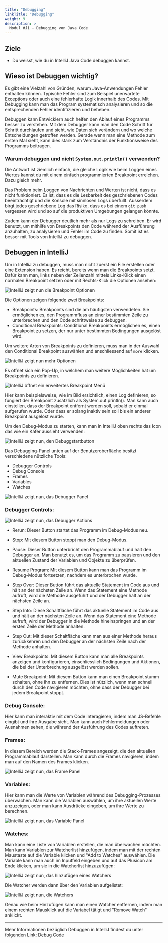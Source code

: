 ```yaml
---
title: "Debugging"
linkTitle: "Debugging"
weight: 9
description: >
  Modul #J1 - Debugging von Java Code
---
```


## Ziele

- Du weisst, wie du in IntelliJ Java Code debuggen kannst.

## Wieso ist Debuggen wichtig?

Es gibt eine Vielzahl von Gründen, warum Java-Anwendungen Fehler enthalten können. Typische Fehler sind zum Beispiel unerwartete Exceptions oder auch eine fehlerhafte Logik innerhalb des Codes. Mit Debugging kann man das Program systematisch analysieren und so die entsprechenden Fehler identifizieren und beheben.

Debuggen kann Entwicklern auch helfen den Ablauf eines Programms besser zu verstehen. Mit dem Debugger kann man den Code Schritt für Schritt durchlaufen und sieht, wie Daten sich verändern und wo welche Entscheidungen getroffen werden. Gerade wenn man eine Methode zum ersten Mal sieht, kann dies stark zum Verständnis der Funktionsweise des Programms beitragen.

### Warum debuggen und nicht `System.out.println()` verwenden?

Die Antwort ist ziemlich einfach, die gleiche Logik wie beim Loggen eines Wertes kannst du mit einem einfach programmierten Breakpoint erreichen. Dazu gleich mehr.

Das Problem beim Loggen von Nachrichten und Werten ist nicht, dass es nicht funktioniert. Es ist, dass es die Lesbarkeit des geschriebenen Codes beeinträchtigt und die Konsole mit sinnlosen Logs überfüllt. Ausserdem birgt jedes geschriebene Log das Risiko, dass es bei einem `git push` vergessen wird und so auf die produktiven Umgebungen gelangen könnte.

Zudem kann der Debugger deutlich mehr als nur Logs zu schreiben. Er wird benutzt, um mithilfe von Breakpoints den Code während der Ausführung anzuhalten, zu analysieren und Fehler im Code zu finden.
Somit ist es besser mit Tools von IntelliJ zu debuggen.

## Debuggen in IntelliJ

Um in IntelliJ zu debuggen, muss man nicht zuerst ein File erstellen oder eine Extension haben. Es reicht, bereits wenn man die Breakpoints setzt.
Dafür kann man, links neben der Zeilenzahl mittels Links-Klick einen normalen Breakpoint setzen oder mit Rechts-Klick die Optionen ansehen:

![IntelliJ zeigt nun die Breakpoint Optionen](./images/debugging-options-intelliJ.png "Breakpoint Optionen IntelliJ")

Die Optionen zeigen folgende zwei Breakpoints:

- Breakpoints: Breakpoints sind die am häufigsten verwendeten. Sie ermöglichen es, den Programmfluss an einer bestimmten Zeile zu unterbrechen und den Code schrittweise zu debuggen.
- Conditional Breakpoints: Conditional Breakpoints ermöglichen es, einen Breakpoint zu setzen, der nur unter bestimmten Bedingungen ausgelöst wird.

Um weitere Arten von Breakpoints zu definieren, muss man in der Auswahl den Conditional Breakpoint auswählen und anschliessend auf `more` klicken.

![IntelliJ zeigt nun mehr Optionen](./images/debugging-conditional-breakpoint-intelliJ.png "Conditional Breakpoint Optionen IntelliJ Code")

Es öffnet sich ein Pop-Up, in welchem man weitere Möglichkeiten hat um Breakpoints zu definieren.

![IntelliJ öffnet ein erweitertes Breakpoint Menü](./images/debugging-conditional-breakpoint-extend-intelliJ.png "Conditional Breakpoint Optionen IntelliJ Code")

Hier kann beispielsweise, wie im Bild ersichtlich, einen Log definieren, so fungiert der Breakpoint zusätzlich als System.out.println(). Man kann auch einstellen, dass der Breakpoint entfernt werden soll, sobald er einmal aufgerufen wurde. Oder dass er solang inaktiv sein soll bis ein anderer Breakpoint ausgelöst wurde.

Um den Debug-Modus zu starten, kann man in IntelliJ oben rechts das Icon das wie ein Käfer aussieht verwenden:

![IntelliJ zeigt nun, den Debuggstartbutton](./images/debugging-starten-intelliJ.png "Startbutton zum Debuggen in IntelliJ")

Das Debugging-Panel unten auf der Benutzeroberfläche besitzt verschiedene nützliche Tools:

- Debugger Controls
- Debug Console
- Frames
- Variables
- Watches

![IntelliJ zeigt nun, das Debugger Panel](./images/debugging-panel-intelliJ.png "Debugger Panel in IntelliJ")

### Debugger Controls:

![IntelliJ zeigt nun, das Debugger Actions](./images/debugging-actions-intelliJ.png "Debugger Actions in IntelliJ")

- Rerun:
  Dieser Button startet das Programm im Debug-Modus neu.

- Stop:
  Mit diesem Button stoppt man den Debug-Modus.

- Pause:
  Dieser Button unterbricht den Programmablauf und hält den Debugger an. Man benutzt es, um das Programm zu pausieren und den aktuellen Zustand der Variablen und Objekte zu überprüfen.

- Resume Program:
  Mit diesem Button kann man das Programm im Debug-Modus fortsetzen, nachdem es unterbrochen wurde.

- Step Over:
  Dieser Button führt das aktuelle Statement im Code aus und hält an der nächsten Zeile an. Wenn das Statement eine Methode aufruft, wird die Methode ausgeführt und der Debugger hält an der nächsten Zeile an.

- Step Into:
  Diese Schaltfläche führt das aktuelle Statement im Code aus und hält an der nächsten Zeile an. Wenn das Statement eine Methode aufruft, wird der Debugger in die Methode hineinspringen und an der ersten Zeile der Methode anhalten.

- Step Out:
  Mit dieser Schaltfläche kann man aus einer Methode heraus zurückkehren und den Debugger an der nächsten Zeile nach der Methode anhalten.

- View Breakpoints:
  Mit diesem Button kann man alle Breakpoints anzeigen und konfigurieren, einschliesslich Bedingungen und Aktionen, die bei der Unterbrechung ausgelöst werden sollen.

- Mute Breakpoint:
  Mit diesem Button kann man einen Breakpoint stumm schalten, ohne ihn zu entfernen. Dies ist nützlich, wenn man schnell durch den Code navigieren möchten, ohne dass der Debugger bei jedem Breakpoint stoppt.

### Debug Console:

Hier kann man interaktiv mit dem Code interagieren, indem man JS-Befehle eingibt und ihre Ausgabe sieht. Man kann auch Fehlermeldungen oder Ausnahmen sehen, die während der Ausführung des Codes auftreten.

### Frames:

In diesem Bereich werden die Stack-Frames angezeigt, die den aktuellen Programmablauf darstellen. Man kann durch die Frames navigieren, indem man auf den Namen des Frames klicken.

![IntelliJ zeigt nun, das Frame Panel](./images/debugging-frames-panel-intelliJ.png "Frame Panel in IntelliJ")

### Variables:

Hier kann man die Werte von Variablen während des Debugging-Prozesses überwachen. Man kann die Variablen auswählen, um ihre aktuellen Werte anzuzeigen, oder man kann Ausdrücke eingeben, um ihre Werte zu berechnen.

![IntelliJ zeigt nun, das Variable Panel](./images/debugging-variables-panel-intelliJ.png "Variable Panel in IntelliJ")

### Watches:

Man kann eine Liste von Variablen erstellen, die man überwachen möchten. Man kann Variablen zur Watcherlist hinzufügen, indem man mit der rechten Maustaste auf die Variable klicken und "Add to Watches" auswählen.
Die Variable kann man auch im Inputfeld eingeben und auf das Plusicon am Ende klicken, um sie in die Watcherlist hinzuzufügen:

![IntelliJ zeigt nun, das hinzufügen eines Watchers](./images/debugging-add-watcher-intelliJ.png "Watcher hinzufügen in IntelliJ")

Die Watcher werden dann über den Variablen aufgelistet:

![IntelliJ zeigt nun, die Watchers](./images/debugging-watchers-intelliJ.png "Watchers in IntelliJ")

Genau wie beim Hinzufügen kann man einen Watcher entfernen, indem man einem rechten Mausklick auf die Variabel tätigt und "Remove Watch" anklickt.

---

Mehr Informationen bezüglich Debuggen in IntelliJ findest du unter folgenden Link:
[Debug Code](https://www.jetbrains.com/help/idea/debugging-code.html)
